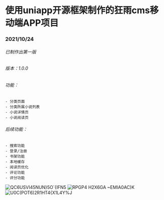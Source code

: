 # 使用uniapp开源框架制作的狂雨cms移动端APP项目
### 2021/10/24
  ###### 已制作出第一版
  ###### 版本：1.0.0
  ###### 功能：
    - 分类页面
    - 分类所属小说列表
    - 小说详情页
    - 小说阅读页
  ###### 后续功能：
    - 搜索功能
    - 登录/注册
    - 书架功能
    - 本地缓存
    - 阅读页优化
    - 评论功能
    - 评分功能
![QC6`USVI`45NUN}5O`{IFN5](https://user-images.githubusercontent.com/91938219/138584702-5bbb22be-9eb2-4872-8d98-b979a4cdd48b.jpg)
![RPGP4 H2X6GA ~EMIA0AC)K](https://user-images.githubusercontent.com/91938219/138584706-cd6b21cd-c4cf-4eed-ad29-95589b6b6f89.jpg)
![U0C(POT6)2R1HT4{X1L4Y%J](https://user-images.githubusercontent.com/91938219/138584712-d8244250-eb48-48c4-987b-8646d469bdac.jpg)

